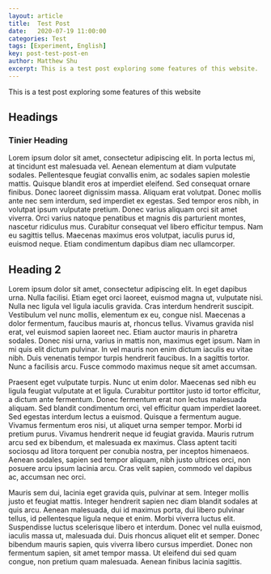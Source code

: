```yaml
---
layout: article
title:  Test Post
date:   2020-07-19 11:00:00
categories: Test
tags: [Experiment, English]
key: post-test-post-en
author: Matthew Shu
excerpt: This is a test post exploring some features of this website.
---
```


This is a test post exploring some features of this website

## Headings

### Tinier Heading

Lorem ipsum dolor sit amet, consectetur adipiscing elit. In porta lectus mi, at tincidunt est malesuada vel. Aenean elementum at diam vulputate sodales. Pellentesque feugiat convallis enim, ac sodales sapien molestie mattis. Quisque blandit eros at imperdiet eleifend. Sed consequat ornare finibus. Donec laoreet dignissim massa. Aliquam erat volutpat. Donec mollis ante nec sem interdum, sed imperdiet ex egestas. Sed tempor eros nibh, in volutpat ipsum vulputate pretium. Donec varius aliquam orci sit amet viverra. Orci varius natoque penatibus et magnis dis parturient montes, nascetur ridiculus mus. Curabitur consequat vel libero efficitur tempus. Nam eu sagittis tellus. Maecenas maximus eros volutpat, iaculis purus id, euismod neque. Etiam condimentum dapibus diam nec ullamcorper. 

## Heading 2



Lorem ipsum dolor sit amet, consectetur adipiscing elit. In eget dapibus urna. Nulla facilisi. Etiam eget orci laoreet, euismod magna ut, vulputate nisi. Nulla nec ligula vel ligula iaculis gravida. Cras interdum hendrerit suscipit. Vestibulum vel nunc mollis, elementum ex eu, congue nisl. Maecenas a dolor fermentum, faucibus mauris at, rhoncus tellus. Vivamus gravida nisl erat, vel euismod sapien laoreet nec. Etiam auctor mauris in pharetra sodales. Donec nisi urna, varius in mattis non, maximus eget ipsum. Nam in mi quis elit dictum pulvinar. In vel mauris non enim dictum iaculis eu vitae nibh. Duis venenatis tempor turpis hendrerit faucibus. In a sagittis tortor. Nunc a facilisis arcu. Fusce commodo maximus neque sit amet accumsan.

Praesent eget vulputate turpis. Nunc ut enim dolor. Maecenas sed nibh eu ligula feugiat vulputate at et ligula. Curabitur porttitor justo id tortor efficitur, a dictum ante fermentum. Donec fermentum erat non lectus malesuada aliquam. Sed blandit condimentum orci, vel efficitur quam imperdiet laoreet. Sed egestas interdum lectus a euismod. Quisque a fermentum augue. Vivamus fermentum eros nisi, ut aliquet urna semper tempor. Morbi id pretium purus. Vivamus hendrerit neque id feugiat gravida. Mauris rutrum arcu sed ex bibendum, et malesuada ex maximus. Class aptent taciti sociosqu ad litora torquent per conubia nostra, per inceptos himenaeos. Aenean sodales, sapien sed tempor aliquam, nibh justo ultrices orci, non posuere arcu ipsum lacinia arcu. Cras velit sapien, commodo vel dapibus ac, accumsan nec orci.

Mauris sem dui, lacinia eget gravida quis, pulvinar at sem. Integer mollis justo et feugiat mattis. Integer hendrerit sapien nec diam blandit sodales at quis arcu. Aenean malesuada, dui id maximus porta, dui libero pulvinar tellus, id pellentesque ligula neque et enim. Morbi viverra luctus elit. Suspendisse luctus scelerisque libero et interdum. Donec vel nulla euismod, iaculis massa ut, malesuada dui. Duis rhoncus aliquet elit et semper. Donec bibendum mauris sapien, quis viverra libero cursus imperdiet. Donec non fermentum sapien, sit amet tempor massa. Ut eleifend dui sed quam congue, non pretium quam malesuada. Aenean finibus lacinia sagittis. 